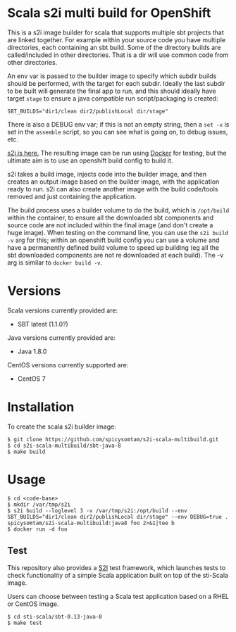 # Scala s2i multi build for OpenShift

This is a s2i image builder for scala that supports multiple sbt projects that are linked together.
For example within your source code you have multiple directories, each containing an sbt build.
Some of the directory builds are called/included in other directories. That is a dir will
use common code from other directories.

An env var is passed to the builder image to specify which subdir builds should be performed, with the target for each subdir. Ideally the last subdir to be built will generate the final app to run, and this should ideally have target `stage` to ensure a java compatible run script/packaging is created:

```
SBT_BUILDS="dir1/clean dir2/publishLocal dir/stage" 
```

There is also a DEBUG env var; if this is not an empty string, then a `set -x` is set in the `assemble` script, so you can see what is going on, to debug issues, etc.

[s2i is here.](https://github.com/openshift/source-to-image)
The resulting image can be run using [Docker](http://docker.io) for testing, but the ultimate aim is to use an openshift build config to build it.

s2i takes a build image, injects code into the builder image, and then creates an output image based on the builder image, with the application ready to run.
s2i can also create another image with the build code/tools removed and just containing the application.

The build process uses a builder volume to do the build, which is `/opt/build` within the container, to ensure all the downloaded sbt components and source code are not included within the final image (and don't create a huge image). When testing on the command line, you can use the `s2i build -v` arg for this; within an openshift build config you can use a volume and have a permanently defined build volume to speed up building (eg all the sbt downloaded components are not re downloaded at each build). The -v arg is similar to
`docker build -v`.

# Versions

Scala versions currently provided are:
* SBT latest (1.1.0?)

Java versions currently provided are:
* Java 1.8.0

CentOS versions currently supported are:
* CentOS 7

# Installation

To create the scala s2i builder image:

```
$ git clone https://github.com/spicysomtam/s2i-scala-multibuild.git
$ cd s2i-scala-multibuild/sbt-java-8
$ make build
```

# Usage

```
$ cd <code-base>
$ mkdir /var/tmp/s2i
$ s2i build --loglevel 3 -v /var/tmp/s2i:/opt/build --env SBT_BUILDS="dir1/clean dir2/publishLocal dir/stage" --env DEBUG=true . spicysomtam/s2i-scala-multibuild:java8 foo 2>&1|tee b
$ docker run -d foo
```

Test
---------------------
This repository also provides a [S2I](https://github.com/openshift/source-to-image) test framework,
which launches tests to check functionality of a simple Scala application built on top of the sti-Scala image.

Users can choose between testing a Scala test application based on a RHEL or CentOS image.

```
$ cd sti-scala/sbt-0.13-java-8
$ make test
```
